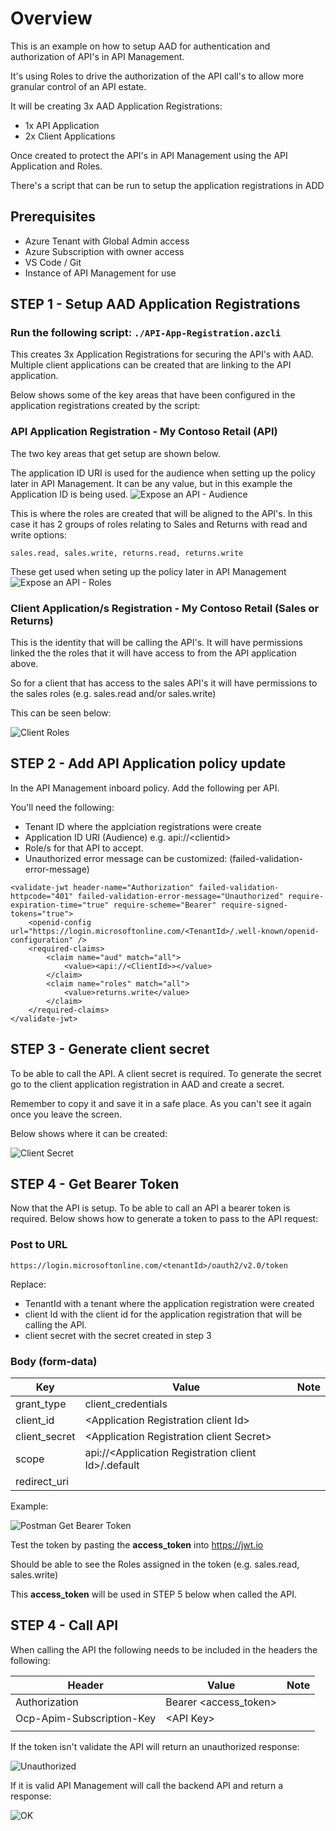 # Overview

This is an example on how to setup AAD for authentication and authorization of API's in API Management.

It's using Roles to drive the authorization of the API call's to allow more granular control of an API estate.

It will be creating 3x AAD Application Registrations:
- 1x API  Application
- 2x Client Applications 

Once created to protect the API's in API Management using the API Application and Roles.

There's a script that can be run to setup the application registrations in ADD 


## Prerequisites  

- Azure Tenant with Global Admin access
- Azure Subscription with owner access
- VS Code / Git
- Instance of API Management for use


## STEP 1 - Setup AAD Application Registrations

### Run the following script: ``` ./API-App-Registration.azcli ```

This creates 3x Application Registrations for securing the API's with AAD. Multiple client applications can be created that are linking to the API application.    

Below shows some of the key areas that have been configured in the application registrations created by the script:

### API Application Registration - My Contoso Retail (API)

The two key areas that get setup are shown below. 

The application ID URI is used for the audience when setting up the policy later in API Management.  It can be any value, but in this example the Application ID is being used.
![Expose an API - Audience](./images/aud.png)
    
This is where the roles are created that will be aligned to the API's. In this case it has 2 groups of roles relating to Sales and Returns with read and write options:  

    sales.read, sales.write, returns.read, returns.write

These get used when seting up the policy later in API Management
![Expose an API - Roles](./images/api-roles.png)

### Client Application/s Registration - My Contoso Retail (Sales or Returns)

This is the identity that will be calling the API's. It will have permissions linked the the roles that it will have access to from the API application above. 

So for a client that has access to the sales API's it will have permissions to the sales roles (e.g. sales.read and/or sales.write)

This can be seen below:

![Client Roles](./images/client.png)



## STEP 2 - Add API Application policy update

In the API Management inboard policy. Add the following per API.

You'll need the following:

- Tenant ID where the applciation registrations were create
- Application ID URI (Audience) e.g. api://\<clientid\>
- Role/s for that API to accept.
- Unauthorized error message can be customized: (failed-validation-error-message)


``` 
<validate-jwt header-name="Authorization" failed-validation-httpcode="401" failed-validation-error-message="Unauthorized" require-expiration-time="true" require-scheme="Bearer" require-signed-tokens="true">
    <openid-config url="https://login.microsoftonline.com/<TenantId>/.well-known/openid-configuration" />
    <required-claims>
        <claim name="aud" match="all">
            <value><api://<ClientId>></value>
        </claim>
        <claim name="roles" match="all">
            <value>returns.write</value>
        </claim>
    </required-claims>
</validate-jwt>
```

## STEP 3 - Generate client secret

To be able to call the API. A client secret is required. To generate the secret go to the client application registration in AAD and create a secret.

Remember to copy it and save it in a safe place. As you can't see it again once you leave the screen.

Below shows where it can be created:

![Client Secret](./images/client%20secret.png)



## STEP 4 - Get Bearer Token

Now that the API is setup. To be able to call an API a bearer token is required. Below shows how to generate a token to pass to the API request:

### Post to URL

    https://login.microsoftonline.com/<tenantId>/oauth2/v2.0/token

Replace:
- TenantId with a tenant where the application registration were created 
- client Id with the client id for the application registration that will be calling the API.
- client secret with the secret created in step 3

### Body (form-data) 
| Key  | Value  | Note|
|---|---|---|
| grant_type | client_credentials  |   |  
|  client_id | \<Application Registration client Id\>   |   |  
| client_secret  | \<Application Registration client Secret\>   |   
| scope  |  api://\<Application Registration client Id\>/.default |   
| redirect_uri  |   |   

Example: 

![Postman Get Bearer Token](./images/get%20bearer%20token.png)

Test the token by pasting the **access_token** into https://jwt.io  

Should be able to see the Roles assigned in the token (e.g. sales.read, sales.write)

This **access_token** will be used in STEP 5 below when called the API.


## STEP 4 - Call API

When calling the API the following needs to be included in the headers the following:

| Header | Value | Note |
| --- | --- | --- |
| Authorization | Bearer \<access_token\> |  |
| Ocp-Apim-Subscription-Key | \<API Key\> |  |
|  |   


If the token isn't validate the API will return an unauthorized response:  

![Unauthorized](./images/unauthorized.png)


If it is valid API Management will call the backend API and return a response:  

![OK](./images/ok%20response.png)





